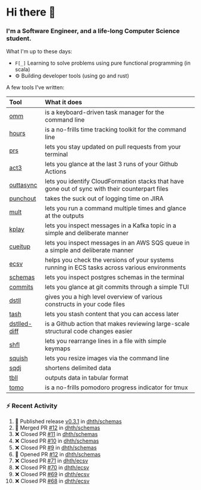 Hi there 👋
===

### I'm a Software Engineer, and a life-long Computer Science student.


What I'm up to these days:

- `F[_]` Learning to solve problems using pure functional programming (in scala)
- ⚙️ Building developer tools (using go and rust)

A few tools I've written:

| Tool                                                        | What it does                                                                                    |
|:------------------------------------------------------------|:------------------------------------------------------------------------------------------------|
| [omm](https://github.com/dhth/omm)                          | is a keyboard-driven task manager for the command line                                          |
| [hours](https://github.com/dhth/hours)                      | is a no-frills time tracking toolkit for the command line                                       |
| [prs](https://github.com/dhth/prs)                          | lets you stay updated on pull requests from your terminal                                       |
| [act3](https://github.com/dhth/act3)                        | lets you glance at the last 3 runs of your Github Actions                                       |
| [outtasync](https://github.com/dhth/outtasync)              | lets you identify CloudFormation stacks that have gone out of sync with their counterpart files |
| [punchout](https://github.com/dhth/punchout)                | takes the suck out of logging time on JIRA                                                      |
| [mult](https://github.com/dhth/mult)                        | lets you run a command multiple times and glance at the outputs                                 |
| [kplay](https://github.com/dhth/kplay)                      | lets you inspect messages in a Kafka topic in a simple and deliberate manner                    |
| [cueitup](https://github.com/dhth/cueitup)                  | lets you inspect messages in an AWS SQS queue in a simple and deliberate manner                 |
| [ecsv](https://github.com/dhth/ecsv)                        | helps you check the versions of your systems running in ECS tasks across various environments   |
| [schemas](https://github.com/dhth/schemas)                  | lets you inspect postgres schemas in the terminal                                               |
| [commits](https://github.com/dhth/commits)                  | lets you glance at git commits through a simple TUI                                             |
| [dstll](https://github.com/dhth/dstll)                      | gives you a high level overview of various constructs in your code files                        |
| [tash](https://github.com/dhth/tash)                        | lets you stash content that you can access later                                                |
| [dstlled-diff](https://github.com/dhth/dstlled-diff-action) | is a Github action that makes reviewing large-scale structural code changes easier              |
| [shfl](https://github.com/dhth/shfl)                        | lets you rearrange lines in a file with simple keymaps                                          |
| [squish](https://github.com/dhth/squish)                    | lets you resize images via the command line                                                     |
| [sqdj](https://github.com/dhth/sqdj)                        | shortens delimited data                                                                         |
| [tbll](https://github.com/dhth/tbll)                        | outputs data in tabular format                                                                  |
| [tomo](https://github.com/dhth/tomo)                        | is a no-frills pomodoro progress indicator for tmux                                             |

### :zap: Recent Activity

<!--START_SECTION:activity-->
1. 🚀 Published release [v0.3.1](https://github.com/dhth/schemas/releases/tag/v0.3.1) in [dhth/schemas](https://github.com/dhth/schemas)
2. 🎉 Merged PR [#12](https://github.com/dhth/schemas/pull/12) in [dhth/schemas](https://github.com/dhth/schemas)
3. ❌ Closed PR [#11](https://github.com/dhth/schemas/pull/11) in [dhth/schemas](https://github.com/dhth/schemas)
4. ❌ Closed PR [#10](https://github.com/dhth/schemas/pull/10) in [dhth/schemas](https://github.com/dhth/schemas)
5. ❌ Closed PR [#9](https://github.com/dhth/schemas/pull/9) in [dhth/schemas](https://github.com/dhth/schemas)
6. 💪 Opened PR [#12](https://github.com/dhth/schemas/pull/12) in [dhth/schemas](https://github.com/dhth/schemas)
7. ❌ Closed PR [#71](https://github.com/dhth/ecsv/pull/71) in [dhth/ecsv](https://github.com/dhth/ecsv)
8. ❌ Closed PR [#70](https://github.com/dhth/ecsv/pull/70) in [dhth/ecsv](https://github.com/dhth/ecsv)
9. ❌ Closed PR [#69](https://github.com/dhth/ecsv/pull/69) in [dhth/ecsv](https://github.com/dhth/ecsv)
10. ❌ Closed PR [#68](https://github.com/dhth/ecsv/pull/68) in [dhth/ecsv](https://github.com/dhth/ecsv)
<!--END_SECTION:activity-->
